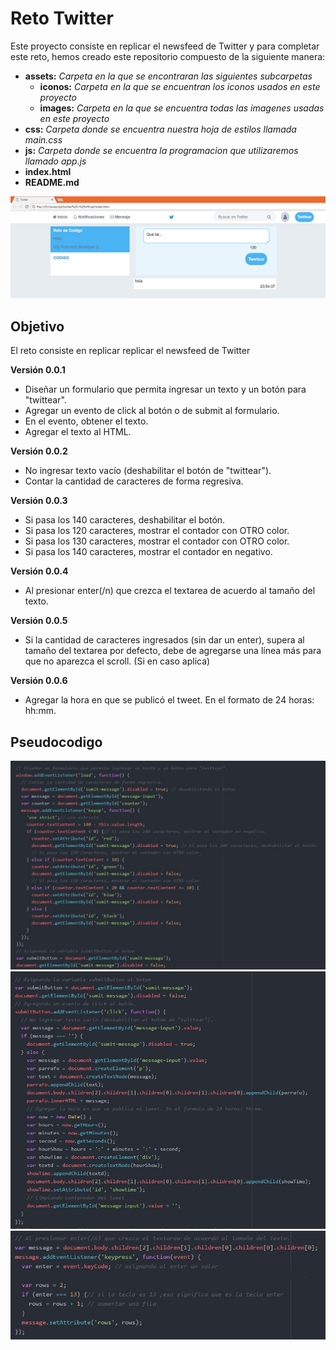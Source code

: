 # Reto Twitter

Este proyecto consiste en replicar el newsfeed de Twitter y para completar este reto, hemos creado este repositorio compuesto de la siguiente manera:
* **assets:** _Carpeta en la que se encontraran las siguientes subcarpetas_
  * **iconos:** _Carpeta en la que se encuentran los iconos usados en este proyecto_
  * **images:** _Carpeta en la que se encuentra todas las imagenes usadas en este proyecto_
* **css:** _Carpeta donde se encuentra nuestra hoja de estilos llamada main.css_
* **js:** _Carpeta donde se encuentra la programacion que utilizaremos llamado app.js_  
* **index.html**
* **README.md**

![twitter](assets/images/twitter.jpg)

## Objetivo
El reto consiste en replicar replicar el newsfeed de Twitter

**Versión 0.0.1**
* Diseñar un formulario que permita ingresar un texto y un botón para "twittear".
* Agregar un evento de click al botón o de submit al formulario.
* En el evento, obtener el texto.
* Agregar el texto al HTML.

**Versión 0.0.2**
* No ingresar texto vacío (deshabilitar el botón de "twittear").
* Contar la cantidad de caracteres de forma regresiva.

**Versión 0.0.3**
* Si pasa los 140 caracteres, deshabilitar el botón.
* Si pasa los 120 caracteres, mostrar el contador con OTRO color.
* Si pasa los 130 caracteres, mostrar el contador con OTRO color.
* Si pasa los 140 caracteres, mostrar el contador en negativo.

**Versión 0.0.4**
* Al presionar enter(/n) que crezca el textarea de acuerdo al tamaño del texto.

**Versión 0.0.5**
* Si la cantidad de caracteres ingresados (sin dar un enter), supera al tamaño del textarea por defecto, debe de agregarse una línea más para que no aparezca el scroll. (Si en caso aplica)

**Versión 0.0.6**
* Agregar la hora en que se publicó el tweet. En el formato de 24 horas: hh:mm.

## Pseudocodigo
![twitter](assets/images/pseudocogido1.jpg)
![twitter](assets/images/pseudocogido2.jpg)
![twitter](assets/images/pseudocogido3.jpg)
